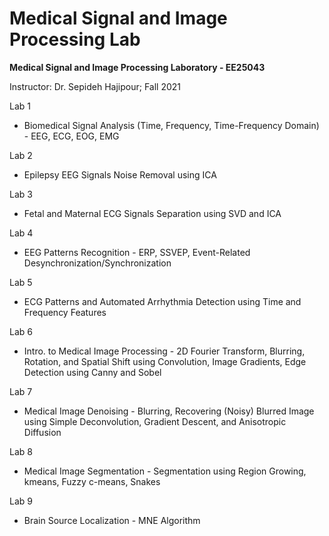 # Medical Signal and Image Processing Lab

**Medical Signal and Image Processing Laboratory - EE25043**

Instructor: Dr. Sepideh Hajipour; Fall 2021

Lab 1

*   Biomedical Signal Analysis (Time, Frequency, Time-Frequency Domain) - EEG, ECG, EOG, EMG

Lab 2

*   Epilepsy EEG Signals Noise Removal using ICA

Lab 3

*   Fetal and Maternal ECG Signals Separation using SVD and ICA

Lab 4

*   EEG Patterns Recognition - ERP, SSVEP, Event-Related Desynchronization/Synchronization

Lab 5

*   ECG Patterns and Automated Arrhythmia Detection using Time and Frequency Features

Lab 6

*   Intro. to Medical Image Processing - 2D Fourier Transform, Blurring, Rotation, and Spatial Shift using Convolution, Image Gradients, Edge Detection using Canny and Sobel

Lab 7

*   Medical Image Denoising - Blurring, Recovering (Noisy) Blurred Image using Simple Deconvolution, Gradient Descent, and Anisotropic Diffusion

Lab 8

*   Medical Image Segmentation - Segmentation using Region Growing, kmeans, Fuzzy c-means, Snakes

Lab 9

*   Brain Source Localization - MNE Algorithm




